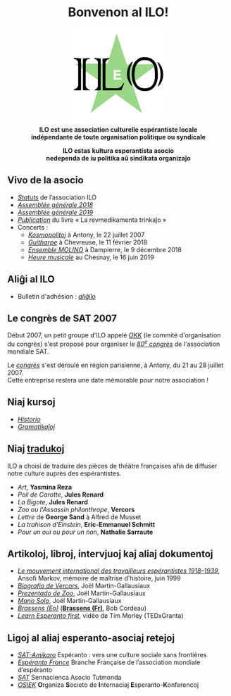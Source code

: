<center>

# Bonvenon al ILO!

![ilo](./images/ilo_20.png)

**ILO est une association culturelle espérantiste locale  
 indépendante de toute organisation politique ou syndicale**

**ILO estas kultura esperantista asocio  
nedependa de iu politika aŭ sindikata organizaĵo**

</center>

## Vivo de la asocio

* [*Statuts*](./Asocio/statuts_ILO.md) de l’association ILO
* [*Assemblée générale 2018*](./Asocio/AG_2018.md)
* [*Assemblée générale 2019*](./Asocio/AG_2019.md)
* [*Publication*](./Asocio/potion.md) du livre « La revmedikamenta trinkaĵo »
* Concerts :
    + [*Kosmopolitoj*](./images/kosmopolitoj.png) à Antony, le 22 juillet 2007
    + [*Guitharpe*](./images/guitharpe.png) à Chevreuse, le 11 février 2018
    + [*Ensemble MOLINO*](./images/2018-12-09_affiche_concert_dampierre.jpg) à Dampierre, le 9 décembre 2018
    + [*Heure musicale*](./images/le_chesnay.jpg) au Chesnay, le 16 juin 2019

## Aliĝi al ILO

- Bulletin d'adhésion : [*aliĝilo*](./Asocio/adhesion.pdf)

## Le congrès de SAT 2007

Début 2007, un petit groupe d'ILO appelé [*OKK*](./images/okk.png) (le commité d'organisation du congrès) s'est proposé pour organiser le [*80<sup>e</sup> congrès*](./images/kongreso.png) de l'association mondiale SAT. 

Le [*congrès*](./images/SAT_Kongreso.jpg) s'est déroulé en région parisienne, à Antony, du 21 au 28 juillet 2007.  
Cette entreprise restera une date mémorable pour notre association !

## Niaj kursoj

* [*Historio*](./Kursoj/historio.md)
* [*Gramatikaĵoj*](./Kursoj/gramatiko.md)

## Niaj [tradukoj](./Tradukoj/tradukoj.md)

ILO a choisi de traduire des pièces de théâtre françaises afin de diffuser notre culture auprès des espérantistes.

* *Art*, **Yasmina Reza**
* *Poil de Carotte*, **Jules Renard**
* *La Bigote*, **Jules Renard**
* *Zoo ou l'Assassin philanthrope*, **Vercors**
* *Lettre* de **George Sand** à Alfred de Musset
* *La trahison d'Einstein*, **Eric-Emmanuel Schmitt**
* *Pour un oui ou pour un non*, **Nathalie Sarraute**

## Artikoloj, libroj, intervjuoj kaj aliaj dokumentoj

* [*Le mouvement international des travailleurs espérantistes 1918–1939*](./Dokumentoj/asmaitrise.pdf), Ansofi Markov, mémoire de maîtrise d'histoire, juin 1999
* [*Biografio de Vercors*](./Dokumentoj/BiografioVercors.pdf), Joël Martin-Gallausiaux
* [*Prezentado de Zoo*](./Dokumentoj/ZooPrezentado.pdf), Joël Martin-Gallausiaux
* [*Mano Solo*](https://eo.wikipedia.org/wiki/Mano_Solo), Joël Martin-Gallausiaux
* [*Brassens (Eo)*](./Dokumentoj/Brassens-eo.pdf) ([**Brassens (Fr)**](./Dokumentoj/Brassens-fr.pdf), Bob Cordeau)
* [*Learn Esperanto first*](https://www.youtube.com/watch?v=8gSAkUOElsg), vidéo de Tim Morley (TEDxGranta)

## Ligoj al aliaj esperanto-asociaj retejoj

* [*SAT-Amikaro*](https://www.sat-amikaro.org/) Espéranto : vers une culture sociale sans frontières
* [*Espéranto France*](https://esperanto-france.org/) Branche Française de l’association mondiale d’espéranto
* [*SAT*](http://osiek.org/osiek/) Sennacienca Asocio Tutmonda
* [*OSIEK*](http://osiek.org/osiek/) **O**rganiza **S**ocieto de **I**nternaciaj **E**speranto-**K**onferencoj
